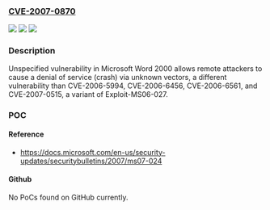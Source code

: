 ### [CVE-2007-0870](https://cve.mitre.org/cgi-bin/cvename.cgi?name=CVE-2007-0870)
![](https://img.shields.io/static/v1?label=Product&message=n%2Fa&color=blue)
![](https://img.shields.io/static/v1?label=Version&message=n%2Fa&color=blue)
![](https://img.shields.io/static/v1?label=Vulnerability&message=n%2Fa&color=brighgreen)

### Description

Unspecified vulnerability in Microsoft Word 2000 allows remote attackers to cause a denial of service (crash) via unknown vectors, a different vulnerability than CVE-2006-5994, CVE-2006-6456, CVE-2006-6561, and CVE-2007-0515, a variant of Exploit-MS06-027.

### POC

#### Reference
- https://docs.microsoft.com/en-us/security-updates/securitybulletins/2007/ms07-024

#### Github
No PoCs found on GitHub currently.

